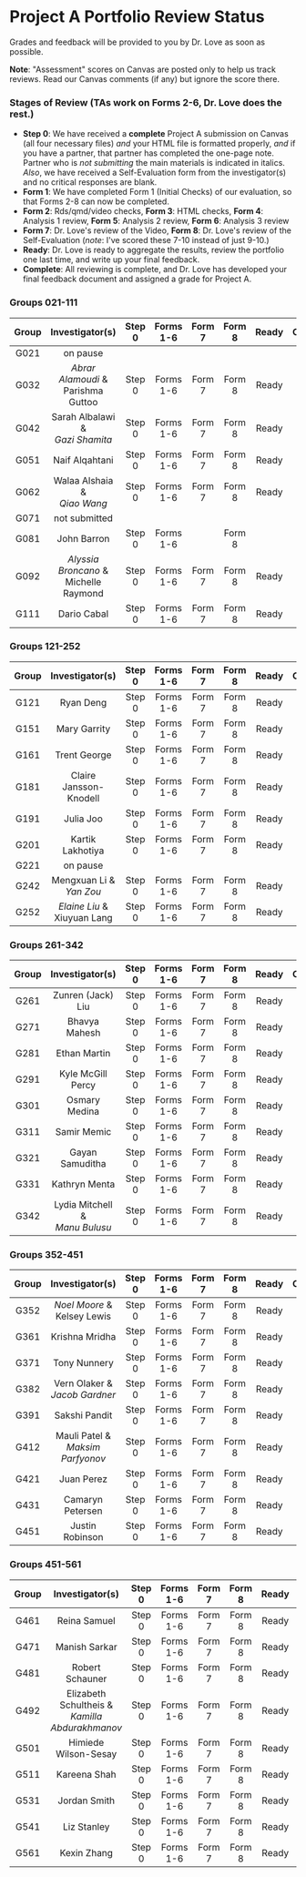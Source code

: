 # Project A Portfolio Review Status

Grades and feedback will be provided to you by Dr. Love as soon as possible.

**Note**: "Assessment" scores on Canvas are posted only to help us track reviews. Read our Canvas comments (if any) but ignore the score there.

### Stages of Review (TAs work on Forms 2-6, Dr. Love does the rest.)

- **Step 0**: We have received a **complete** Project A submission on Canvas (all four necessary files) *and* your HTML file is formatted properly, *and* if you have a partner, that partner has completed the one-page note. Partner who is *not submitting* the main materials is indicated in italics. *Also*, we have received a Self-Evaluation form from the investigator(s) and no critical responses are blank.
- **Form 1**: We have completed Form 1 (Initial Checks) of our evaluation, so that Forms 2-8 can now be completed.
- **Form 2**: Rds/qmd/video checks, **Form 3**: HTML checks, **Form 4**: Analysis 1 review, **Form 5**: Analysis 2 review, **Form 6**: Analysis 3 review
- **Form 7**: Dr. Love's review of the Video, **Form 8**: Dr. Love's review of the Self-Evaluation (*note*: I've scored these 7-10 instead of just 9-10.)
- **Ready**: Dr. Love is ready to aggregate the results, review the portfolio one last time, and write up your final feedback.
- **Complete**: All reviewing is complete, and Dr. Love has developed your final feedback document and assigned a grade for Project A.

### Groups 021-111

Group | Investigator(s) | Step 0 | Forms 1-6 | Form 7 | Form 8 | Ready | Complete | Group |
:-----: | :-------------------------: | :-----: | :-----: | :-----: | :-----: | :-----: | :--------: | :-----: |
G021 | on pause | 
G032 | *Abrar Alamoudi* & <br /> Parishma Guttoo | Step 0 | Forms 1-6 | Form 7 | Form 8 | Ready | | G032
G042 | Sarah Albalawi & <br /> *Gazi Shamita* | Step 0 | Forms 1-6 | Form 7 | Form 8 | Ready | | G042
G051 | Naif Alqahtani | Step 0 | Forms 1-6 | Form 7 | Form 8 | Ready | | G051
G062 | Walaa Alshaia & <br /> *Qiao Wang* | Step 0 | Forms 1-6 | Form 7 | Form 8 | Ready | | G062
G071 | not submitted | 
G081 | John Barron | Step 0 | Forms 1-6 | | Form 8 | | | G081
G092 | *Alyssia Broncano* & <br /> Michelle Raymond | Step 0 | Forms 1-6 | Form 7 | Form 8 | Ready | | G092
G111 | Dario Cabal | Step 0 | Forms 1-6 | Form 7 | Form 8 | Ready | | G111

### Groups 121-252

Group | Investigator(s) | Step 0 | Forms 1-6 | Form 7 | Form 8 | Ready | Complete | Group |
:-----: | :-------------------------: | :-----: | :-----: | :-----: | :-----: | :-----: | :--------: | :-----: |
G121 | Ryan Deng | Step 0 | Forms 1-6 | Form 7 | Form 8 | Ready | | G121
G151 | Mary Garrity | Step 0 | Forms 1-6 | Form 7 | Form 8 | Ready | | G151
G161 | Trent George | Step 0 | Forms 1-6 | Form 7 | Form 8 | Ready | | G161
G181 | Claire Jansson-Knodell | Step 0 | Forms 1-6 | Form 7 | Form 8 | Ready | | G181
G191 | Julia Joo | Step 0 | Forms 1-6 | Form 7 | Form 8 | Ready | | G191
G201 | Kartik Lakhotiya | Step 0 | Forms 1-6 | Form 7 | Form 8 | Ready | | G201
G221 | on pause | 
G242 | Mengxuan Li & <br /> *Yan Zou* | Step 0 | Forms 1-6 | Form 7 | Form 8 | Ready | | G242
G252 | *Elaine Liu* & <br /> Xiuyuan Lang | Step 0 | Forms 1-6 | Form 7 | Form 8 | Ready | | G252

### Groups 261-342

Group | Investigator(s) | Step 0 | Forms 1-6 | Form 7 | Form 8 | Ready | Complete | Group |
:-----: | :-------------------------: | :-----: | :-----: | :-----: | :-----: | :-----: | :--------: | :-----: |
G261 | Zunren (Jack) Liu | Step 0 | Forms 1-6 | Form 7 | Form 8 | Ready | | G261
G271 | Bhavya Mahesh | Step 0 | Forms 1-6 | Form 7 | Form 8 | Ready | | G271
G281 | Ethan Martin | Step 0 | Forms 1-6 | Form 7 | Form 8 | Ready | | G281
G291 | Kyle McGill Percy | Step 0 | Forms 1-6 | Form 7 | Form 8 | Ready | | G291
G301 | Osmary Medina | Step 0 | Forms 1-6 | Form 7 | Form 8 | Ready | | G301
G311 | Samir Memic | Step 0 | Forms 1-6 | Form 7 | Form 8 | Ready | | G311
G321 | Gayan Samuditha | Step 0 | Forms 1-6 | Form 7 | Form 8 | Ready | | G321
G331 | Kathryn Menta | Step 0 | Forms 1-6 | Form 7 | Form 8 | Ready | | G331
G342 | Lydia Mitchell & <br /> *Manu Bulusu* | Step 0 | Forms 1-6 | Form 7 | Form 8 | Ready | | G342

### Groups 352-451

Group | Investigator(s) | Step 0 | Forms 1-6 | Form 7 | Form 8 | Ready | Complete | Group |
:-----: | :-------------------------: | :-----: | :-----: | :-----: | :-----: | :-----: | :--------: | :-----: |
G352 | *Noel Moore* & <br /> Kelsey Lewis | Step 0 | Forms 1-6 | Form 7 | Form 8 | Ready | | G352
G361 | Krishna Mridha | Step 0 | Forms 1-6 | Form 7 | Form 8 | Ready | | G361
G371 | Tony Nunnery | Step 0 | Forms 1-6 | Form 7 | Form 8 | Ready | | G371
G382 | Vern Olaker & <br /> *Jacob Gardner* | Step 0 | Forms 1-6 | Form 7 | Form 8 | Ready | | G382
G391 | Sakshi Pandit | Step 0 | Forms 1-6 | Form 7 | Form 8 | Ready | | G391
G412 | Mauli Patel & <br /> *Maksim Parfyonov* | Step 0 | Forms 1-6 | Form 7 | Form 8 | Ready | | G412
G421 | Juan Perez | Step 0 | Forms 1-6 | Form 7 | Form 8 | Ready | | G421
G431 | Camaryn Petersen | Step 0 | Forms 1-6 | Form 7 | Form 8 | Ready | | G431
G451 | Justin Robinson | Step 0 | Forms 1-6 | Form 7 | Form 8 | Ready | | G451

### Groups 451-561

Group | Investigator(s) | Step 0 | Forms 1-6 | Form 7 | Form 8 | Ready | Complete | Group |
:-----: | :-------------------------: | :-----: | :-----: | :-----: | :-----: | :-----: | :--------: | :-----: |
G461 | Reina Samuel | Step 0 | Forms 1-6 | Form 7 | Form 8 | Ready | | G461
G471 | Manish Sarkar | Step 0 | Forms 1-6 | Form 7 | Form 8 | Ready | | G471
G481 | Robert Schauner | Step 0 | Forms 1-6 | Form 7 | Form 8 | Ready | | G481
G492 | Elizabeth Schultheis & <br /> *Kamilla Abdurakhmanov* | Step 0 | Forms 1-6 | Form 7 | Form 8 | Ready | | G492
G501 | Himiede Wilson-Sesay | Step 0 | Forms 1-6 | Form 7 | Form 8 | Ready | | G501
G511 | Kareena Shah | Step 0 | Forms 1-6 | Form 7 | Form 8 | Ready | | G511
G531 | Jordan Smith | Step 0 | Forms 1-6 | Form 7 | Form 8 | Ready | | G531
G541 | Liz Stanley | Step 0 | Forms 1-6 | Form 7 | Form 8 | Ready | | G541
G561 | Kexin Zhang | Step 0 | Forms 1-6 | Form 7 | Form 8 | Ready | | G561

